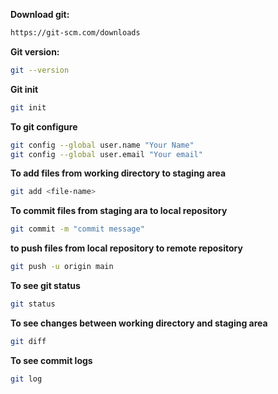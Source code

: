 

**Download git:**
```bash
https://git-scm.com/downloads
```


**Git version:**
```bash
git --version
```

**Git init**
```bash
git init
```

**To git configure**
```bash
git config --global user.name "Your Name"
git config --global user.email "Your email"
```



**To add files from working directory to staging area**
```bash 
git add <file-name>
```

**To commit files from staging ara to local repository**
```bash
git commit -m "commit message"
```

**to push files from local repository to remote repository**
```bash
git push -u origin main
```




**To see git status**
```bash
git status
```


**To see changes between working directory and staging area**
```bash
git diff
```


**To see commit logs**
```bash
git log
```

